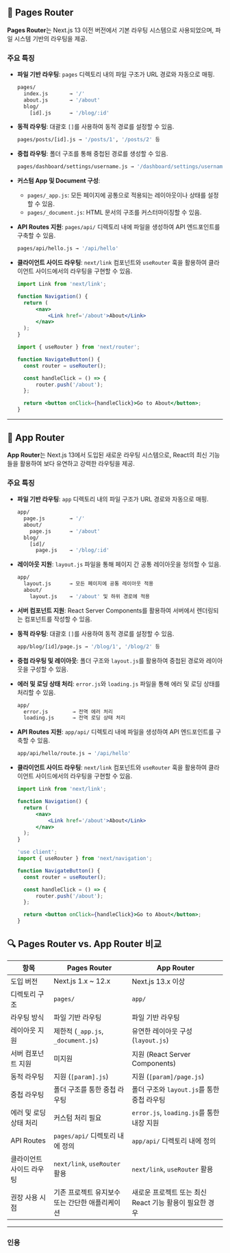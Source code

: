 ## 📘 Pages Router

**Pages Router**는 Next.js 13 이전 버전에서 기본 라우팅 시스템으로 사용되었으며, 파일 시스템 기반의 라우팅을 제공.

### 주요 특징

- **파일 기반 라우팅**: `pages` 디렉토리 내의 파일 구조가 URL 경로와 자동으로 매핑.

  ```bash
  pages/
    index.js       → '/'
    about.js       → '/about'
    blog/
      [id].js      → '/blog/:id'
  ```

- **동적 라우팅**: 대괄호 `[]`를 사용하여 동적 경로를 설정할 수 있음.

  ```bash
  pages/posts/[id].js → '/posts/1', '/posts/2' 등
  ```

- **중첩 라우팅**: 폴더 구조를 통해 중첩된 경로를 생성할 수 있음.

  ```bash
  pages/dashboard/settings/username.js → '/dashboard/settings/username'
  ```

- **커스텀 App 및 Document 구성**:

  - `pages/_app.js`: 모든 페이지에 공통으로 적용되는 레이아웃이나 상태를 설정할 수 있음.
  - `pages/_document.js`: HTML 문서의 구조를 커스터마이징할 수 있음.

- **API Routes 지원**: `pages/api/` 디렉토리 내에 파일을 생성하여 API 엔드포인트를 구축할 수 있음.

  ```bash
  pages/api/hello.js → '/api/hello'
  ```

- **클라이언트 사이드 라우팅**: `next/link` 컴포넌트와 `useRouter` 훅을 활용하여 클라이언트 사이드에서의 라우팅을 구현할 수 있음.

  ```jsx
  import Link from 'next/link';

  function Navigation() {
  	return (
  		<nav>
  			<Link href='/about'>About</Link>
  		</nav>
  	);
  }
  ```

  ```jsx
  import { useRouter } from 'next/router';

  function NavigateButton() {
  	const router = useRouter();

  	const handleClick = () => {
  		router.push('/about');
  	};

  	return <button onClick={handleClick}>Go to About</button>;
  }
  ```

---

## 🧭 App Router

**App Router**는 Next.js 13에서 도입된 새로운 라우팅 시스템으로, React의 최신 기능들을 활용하여 보다 유연하고 강력한 라우팅을 제공.

### 주요 특징

- **파일 기반 라우팅**: `app` 디렉토리 내의 파일 구조가 URL 경로와 자동으로 매핑.

  ```bash
  app/
    page.js        → '/'
    about/
      page.js      → '/about'
    blog/
      [id]/
        page.js    → '/blog/:id'
  ```

- **레이아웃 지원**: `layout.js` 파일을 통해 페이지 간 공통 레이아웃을 정의할 수 있음.

  ```bash
  app/
    layout.js      → 모든 페이지에 공통 레이아웃 적용
    about/
      layout.js    → '/about' 및 하위 경로에 적용
  ```

- **서버 컴포넌트 지원**: React Server Components를 활용하여 서버에서 렌더링되는 컴포넌트를 작성할 수 있음.

- **동적 라우팅**: 대괄호 `[]`를 사용하여 동적 경로를 설정할 수 있음.

  ```bash
  app/blog/[id]/page.js → '/blog/1', '/blog/2' 등
  ```

- **중첩 라우팅 및 레이아웃**: 폴더 구조와 `layout.js`를 활용하여 중첩된 경로와 레이아웃을 구성할 수 있음.

- **에러 및 로딩 상태 처리**: `error.js`와 `loading.js` 파일을 통해 에러 및 로딩 상태를 처리할 수 있음.

  ```bash
  app/
    error.js        → 전역 에러 처리
    loading.js      → 전역 로딩 상태 처리
  ```

- **API Routes 지원**: `app/api/` 디렉토리 내에 파일을 생성하여 API 엔드포인트를 구축할 수 있음.

  ```bash
  app/api/hello/route.js → '/api/hello'
  ```

- **클라이언트 사이드 라우팅**: `next/link` 컴포넌트와 `useRouter` 훅을 활용하여 클라이언트 사이드에서의 라우팅을 구현할 수 있음.

  ```jsx
  import Link from 'next/link';

  function Navigation() {
  	return (
  		<nav>
  			<Link href='/about'>About</Link>
  		</nav>
  	);
  }
  ```

  ```jsx
  'use client';
  import { useRouter } from 'next/navigation';

  function NavigateButton() {
  	const router = useRouter();

  	const handleClick = () => {
  		router.push('/about');
  	};

  	return <button onClick={handleClick}>Go to About</button>;
  }
  ```

## 🔍 Pages Router vs. App Router 비교

| 항목                     | Pages Router                                    | App Router                                              |
| ------------------------ | ----------------------------------------------- | ------------------------------------------------------- |
| 도입 버전                | Next.js 1.x \~ 12.x                             | Next.js 13.x 이상                                       |
| 디렉토리 구조            | `pages/`                                        | `app/`                                                  |
| 라우팅 방식              | 파일 기반 라우팅                                | 파일 기반 라우팅                                        |
| 레이아웃 지원            | 제한적 (`_app.js`, `_document.js`)              | 유연한 레이아웃 구성 (`layout.js`)                      |
| 서버 컴포넌트 지원       | 미지원                                          | 지원 (React Server Components)                          |
| 동적 라우팅              | 지원 (`[param].js`)                             | 지원 (`[param]/page.js`)                                |
| 중첩 라우팅              | 폴더 구조를 통한 중첩 라우팅                    | 폴더 구조와 `layout.js`를 통한 중첩 라우팅              |
| 에러 및 로딩 상태 처리   | 커스텀 처리 필요                                | `error.js`, `loading.js`를 통한 내장 지원               |
| API Routes               | `pages/api/` 디렉토리 내에 정의                 | `app/api/` 디렉토리 내에 정의                           |
| 클라이언트 사이드 라우팅 | `next/link`, `useRouter` 활용                   | `next/link`, `useRouter` 활용                           |
| 권장 사용 시점           | 기존 프로젝트 유지보수 또는 간단한 애플리케이션 | 새로운 프로젝트 또는 최신 React 기능 활용이 필요한 경우 |

---

### 인용

> [Next.js]: https://it.wikipedia.org/wiki/Next.js?utm_source=chatgpt.com
> [Next.js Documentation]: https://nextjs.org/docs?utm_source=chatgpt.com
> [Building Your Application: Routing - Next.js]: https://nextjs.org/docs/app/building-your-application/routing?utm_source=chatgpt.com
> [Next.js Quickstart (App Router) - Clerk]: https://clerk.com/docs/quickstarts/nextjs?utm_source=chatgpt.com
> [시리즈 | Next.js - App Router - mjieun]: https://velog.io/%40mjieun/series/Next.js-App-Router?utm_source=chatgpt.com
> [Introduction: App Router - Next.js]: https://nextjs.org/docs/app?utm_source=chatgpt.com
